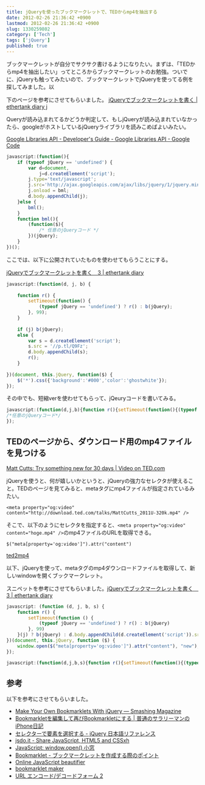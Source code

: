 ```yaml
---
title: jQueryを使ったブックマークレットで、TEDからmp4を抽出する
date: 2012-02-26 21:36:42 +0900
lastmod: 2012-02-26 21:36:42 +0900
slug: 1330259802
category: ['Tech']
tags: ['jQuery']
published: true
---
```




ブックマークレットが自分でサクサク書けるようになりたい。まずは、「TEDからmp4を抽出したい」ってところからブックマークレットのお勉強。ついでに、jQueryも触ってみたいので、ブックマークレットでjQueryを使ってる例を探してみました。以


下のページを参考にさせてもらいました。
<a href="http://blog.ethertank.jp/2010/10/04-17:25:07">jQueryでブックマークレットを書く | ethertank diary
j</a>

Queryが読み込まれてるかどうか判定して、もしjQueryが読み込まれていなかったら、googleがホストしているjQueryライブラリを読みこめばよいみたい。

<a href="http://code.google.com/intl/ja/apis/libraries/devguide.html#jquery">Google Libraries API - Developer&apos;s Guide - Google Libraries API - Google Code</a>


```javascript
javascript:(function(){
    if (typeof jQuery == 'undefined') {
        var d=document,
            j=d.createElement('script');
        j.type='text/javascript';
        j.src='http://ajax.googleapis.com/ajax/libs/jquery/1/jquery.min.js';
        j.onload = bml;
        d.body.appendChild(j);
    }else {
        bml();
    }
    function bml(){
        (function($){
            /* 任意のjQueryコード */
        })(jQuery);
    }
})();
```


ここでは、以下に公開されていたものを使わせてもらうことにする。


<a href="http://blog.ethertank.jp/2011/04/18-18:12:36">jQueryでブックマークレットを書く　3 | ethertank diary</a>

```javascript
javascript:(function(d, j, b) {
 
    function r() {
        setTimeout(function() {
            (typeof jQuery == 'undefined') ? r() : b(jQuery);
        }, 99);
    }
 
    if (j) b(jQuery);
    else {
        var s = d.createElement('script');
        s.src = '//p.tl/Q9Fz';
        d.body.appendChild(s);
        r();
    }
 
})(document, this.jQuery, function($) {
    $('*').css({'background':'#000','color':'ghostwhite'});
});
```


その中でも、短縮verを使わせてもらって、jQeuryコードを書いてみる。

```javascript
javascript:(function(d,j,b){function r(){setTimeout(function(){(typeof jQuery=='undefined')?r():b(jQuery)},99)}if(j){b(jQuery)}else{var s=d.createElement('script');s.src='//p.tl/Q9Fz';d.body.appendChild(s);r()}})(document,this.jQuery,function($){
/*任意のjQueryコード*/
});
```

## TEDのページから、ダウンロード用のmp4ファイルを見つける


<a href="http://www.ted.com/talks/matt_cutts_try_something_new_for_30_days.html">Matt Cutts: Try something new for 30 days | Video on TED.com</a>

jQueryを使うと、何が嬉しいかというと、jQueryの強力なセレクタが使えること。TEDのページを見てみると、metaタグにmp4ファイルが指定されているみたい。

```
<meta property="og:video" content="http://download.ted.com/talks/MattCutts_2011U-320k.mp4" />
```



そこで、以下のようにセレクタを指定すると、`<meta property="og:video" content="hoge.mp4" />`のmp4ファイルのURLを取得できる。


```
$("meta[property='og:video']").attr("content")
```


<a href="javascript%3A%28function%28d%2Cj%2Cb%2Cs%29%7Bfunction%20r%28%29%7BsetTimeout%28function%28%29%7B%28typeof%20jQuery%3D%3D%26%23039%3Bundefined%26%23039%3B%29%3Fr%28%29%3Ab%28jQuery%29%7D%2C99%29%7D%28j%29%3Fb%28jQuery%29%3Ad.body.appendChild%28d.createElement%28%26%23039%3Bscript%26%23039%3B%29%29.src%3D%26%23039%3B%2F%2Fp.tl%2FQ9Fz%26%23039%3B%2Cr%28%29%7D%29%28document%2Cthis.jQuery%2Cfunction%28%24%29%7B%24%28%26%23039%3B%2A%26%23039%3B%29.css%28%7B%26%23039%3Bbackground%26%23039%3B%3A%26%23039%3B%23000%26%23039%3B%2C%26%23039%3Bcolor%26%23039%3B%3A%26%23039%3Bghostwhite%26%23039%3B%7D%29%3Bwindow.open%28%24%28%26quot%3Bmeta%5Bproperty%3D%26%23039%3Bog%3Avideo%26%23039%3B%5D%26quot%3B%29.attr%28%26quot%3Bcontent%26quot%3B%29%2C%26quot%3Bnew%26quot%3B%29%3B%7D%29%3B
">ted2mp4</a>


以下、jQueryを使って、metaタグのmp4ダウンロードファイルを取得して、新しいwindowを開くブックマークレット。


スニペットを参考にさせてもらいました。<a href="http://blog.ethertank.jp/2011/04/18-18:12:36">jQueryでブックマークレットを書く　3 | ethertank diary</a>


```javascript
javascript: (function (d, j, b, s) {
    function r() {
        setTimeout(function () {
            (typeof jQuery == 'undefined') ? r() : b(jQuery)
        }, 99)
    }(j) ? b(jQuery) : d.body.appendChild(d.createElement('script')).src = '//p.tl/Q9Fz', r()
})(document, this.jQuery, function ($) {
    window.open($("meta[property='og:video']").attr("content"), "new");
});
```

```javascript
javascript:(function(d,j,b,s){function r(){setTimeout(function(){(typeof jQuery=='undefined')?r():b(jQuery)},99)}(j)?b(jQuery):d.body.appendChild(d.createElement('script')).src='//p.tl/Q9Fz',r()})(document,this.jQuery,function($){window.open($("meta[property='og:video']").attr("content"),"new");});
```


## 参考

以下を参考にさせてもらいました。

- [Make Your Own Bookmarklets With jQuery — Smashing Magazine](https://www.smashingmagazine.com/2010/05/make-your-own-bookmarklets-with-jquery/)
- [Bookmarkletを編集して再びBookmarkletにする \| 普通のサラリーマンのiPhone日記](http://iphone-diary.com/?p=9251)
- <a href="http://semooh.jp/jquery/ref/cont/selectors/">セレクターで要素を選択する - jQuery 日本語リファレンス</a>
- <a href="http://jsdo.it/">jsdo.it - Share JavaScript, HTML5 and CSSxh</a>
- <a href="http://amenti.usamimi.info/windowopen.html">JavaScript: window.open() 小窓</a>
- <a href="http://www.teria.com/~koseki/memo/bookmarklets/tips.html">Bookmarklet - ブックマークレットを作成する際のポイント</a>
- <a href="http://jsbeautifier.org/">Online JavaScript beautifier</a>
- <a href="http://userjs.up.seesaa.net/js/bookmarklet.html">bookmarklet maker</a>
- <a href="http://home.kendomo.net/board/decode/decode2.php">URL エンコード/デコードフォーム 2</a>
